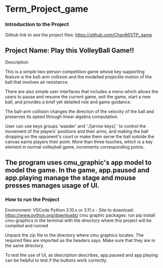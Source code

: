 # Term_Project_game

### Introduction to the Project ###
Github link to see the project files: https://github.com/Chan661/TP_game

Project Name: Play this VolleyBall Game!!
-----------------------------------------------------
Description

This is a simple two-person competition game whose key supporting feature is the ball-arm collision and the modelled projectile motion of the ball that involves air resistance.

There are also simple user interfaces that includes a menu which allows the users to pause and resume the current game, exit the game, start a new ball, and provides a brief yet detailed rule and game guidance.

The ball-arm collision changes the direction of the velocity of the ball and preserves its speed through linear algebra computation.

User can use keys groups 'wasder' and './[arrow keys] ' to control the movement of the players' positions and their arms, and making the ball dropping on the opponent's court or make them serve the ball outside the canvas earns players their point. More than three touches, which is a key element in normal volleyball game, increments corresponding points.

The program uses cmu_graphic's app model to model the game. In the game, app.paused and app.playing manage the stage and mouse presses manages usage of UI.
-----------------------------------------------------
### How to run the Project ###

Environment:
VSCode
Python 3.10.x or 3.11.x  - Site to download: https://www.python.org/downloads/
cmu graphic packages: run pip install cmu-graphics in the terminal with the directory where this project will be compiled and runned

Unpack the zip file to the directory where cmu graphics locates. The required files are imported as the headers says. Make sure that they are in the same directory.

To test the use of UI, as description describes, app.paused and app.playing can be helpful to test if the buttons work correctly.

